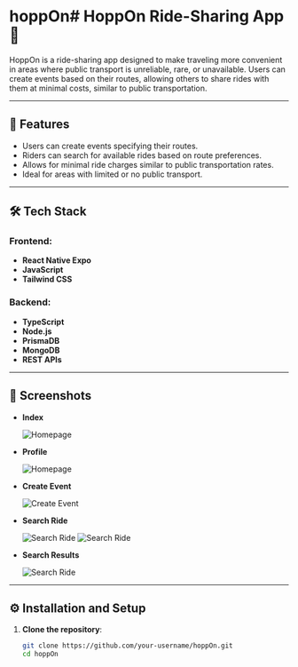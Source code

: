 # hoppOn# HoppOn Ride-Sharing App 🚗

HoppOn is a ride-sharing app designed to make traveling more convenient in areas where public transport is unreliable, rare, or unavailable. Users can create events based on their routes, allowing others to share rides with them at minimal costs, similar to public transportation.

---

## 🎯 Features

- Users can create events specifying their routes.
- Riders can search for available rides based on route preferences.
- Allows for minimal ride charges similar to public transportation rates.
- Ideal for areas with limited or no public transport.

---

## 🛠️ Tech Stack

### Frontend:

- **React Native Expo**
- **JavaScript**
- **Tailwind CSS**

### Backend:

- **TypeScript**
- **Node.js**
- **PrismaDB**
- **MongoDB**
- **REST APIs**

---

## 📸 Screenshots

- **Index**

  ![Homepage](./frontend/screens/index.jpg)

- **Profile**

  ![Homepage](./frontend/screens/user_profile.jpg)

- **Create Event**

  ![Create Event](./frontend/screens/add_ride.jpg)

- **Search Ride**

  ![Search Ride](./frontend/screens/search-ride.jpg)
  ![Search Ride](./frontend/screens/search_ride2.jpg)

- **Search Results**

  ![Search Ride](./frontend/screens/search_result.jpeg)

---

## ⚙️ Installation and Setup

1. **Clone the repository**:
   ```bash
   git clone https://github.com/your-username/hoppOn.git
   cd hoppOn
   ```

